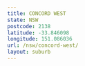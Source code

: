 ```yaml
---
title: CONCORD WEST
state: NSW
postcode: 2138
latitude: -33.846098
longitude: 151.086036
url: /nsw/concord-west/
layout: suburb
---
```

